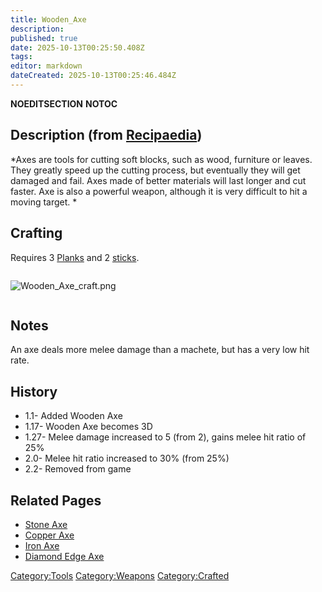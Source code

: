 ```yaml
---
title: Wooden_Axe
description: 
published: true
date: 2025-10-13T00:25:50.408Z
tags: 
editor: markdown
dateCreated: 2025-10-13T00:25:46.484Z
---
```


__NOEDITSECTION__ __NOTOC__

## Description (from [Recipaedia](.. "wikilink"))

*Axes are tools for cutting soft blocks, such as wood, furniture or
leaves. They greatly speed up the cutting process, but eventually they
will get damaged and fail. Axes made of better materials will last
longer and cut faster. Axe is also a powerful weapon, although it is
very difficult to hit a moving target. *

## Crafting

Requires 3 [Planks](../Construction/Planks.md "wikilink") and 2
[sticks](stick "wikilink"). 

<div style="overflow: hidden">

![Wooden_Axe_craft.png](Wooden_Axe_craft.png "Wooden_Axe_craft.png")

</div>

## Notes

An axe deals more melee damage than a machete, but has a very low hit
rate.

## History

  - 1.1- Added Wooden Axe
  - 1.17- Wooden Axe becomes 3D
  - 1.27- Melee damage increased to 5 (from 2), gains melee hit ratio of
    25%
  - 2.0- Melee hit ratio increased to 30% (from 25%)
  - 2.2- Removed from game

## Related Pages 

  - [Stone Axe](Stone_Axe "wikilink")
  - [Copper Axe](Copper_Axe "wikilink")
  - [Iron Axe](Iron_Axe "wikilink")
  - [Diamond Edge Axe](Diamond_Edge_Axe "wikilink")

[Category:Tools](Category:Tools "wikilink")
[Category:Weapons](Category:Weapons "wikilink")
[Category:Crafted](Category:Crafted "wikilink")